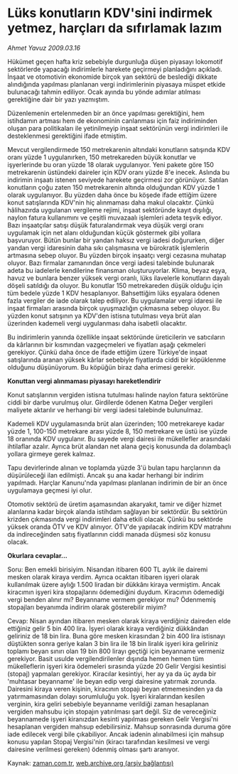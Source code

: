 # Lüks konutların KDV'sini indirmek yetmez, harçları da sıfırlamak lazım

*Ahmet Yavuz 2009.03.16*

<tr><td class="metin" colspan="2" style="padding-top: 20px; padding-left: 5px; padding-right: 10px;">Hükümet geçen hafta kriz sebebiyle durgunluğa düşen piyasayı lokomotif sektörlerde yapacağı indirimlerle harekete geçirmeyi planladığını açıkladı. İnşaat ve otomotivin ekonomide birçok yan sektörü de beslediği dikkate alındığında yapılması planlanan vergi indirimlerinin piyasaya müspet etkide bulunacağı tahmin ediliyor. Ocak ayında bu yönde adımlar atılması gerektiğine dair bir yazı yazmıştım.</td></tr><tr><td class="metin" colspan="2" style="padding-top: 20px; padding-left: 5px; padding-right: 10px;"><p> Düzenlemenin ertelenmeden bir an önce yapılması gerektiğini, hem istihdamın artması hem de ekonominin canlanması için faiz indiriminden oluşan para politikaları ile yetinilmeyip inşaat sektörünün vergi indirimleri ile desteklenmesi gerektiğini ifade etmiştim. 
<p>Mevcut vergilendirmede 150 metrekarenin altındaki konutların satışında KDV oranı yüzde 1 uygulanırken, 150 metrekareden büyük konutlar ve işyerlerinde bu oran yüzde 18 olarak uygulanıyor. Yeni pakete göre 150 metrekarenin üstündeki daireler için KDV oranı yüzde 8'e inecek. Aslında bu indirimin inşaatı istenen seviyede harekete geçirmesi zor görünüyor. Satılan konutların çoğu zaten 150 metrekarenin altında olduğundan KDV yüzde 1 olarak uygulanıyor. Bu yüzden daha önce bu köşede ifade ettiğim üzere konut satışlarında KDV'nin hiç alınmaması daha makul olacaktır. Çünkü hâlihazırda uygulanan vergileme rejimi, inşaat sektöründe kayıt dışılığı, naylon fatura kullanımını ve çeşitli muvazaalı işlemleri adeta teşvik ediyor. Bazı inşaatçılar satışı düşük faturalandırmak veya düşük vergi oranı uygulamak için net alanı olduğundan küçük göstermek gibi yollara başvuruyor. Bütün bunlar bir yandan haksız vergi iadesi doğururken, diğer yandan vergi idaresinin daha sıkı çalışmasına ve bürokratik işlemlerin artmasına sebep oluyor. Bu yüzden birçok inşaatçı vergi cezasına muhatap oluyor. Bazı firmalar zamanından önce vergi iadesi talebinde bulunarak adeta bu iadelerle kendilerine finansman oluşturuyorlar. Klima, beyaz eşya, havuz ve bunlara benzer yüksek vergi oranlı, lüks ilavelerle konutların dayalı döşeli satıldığı da oluyor. Bu konutlar 150 metrekareden düşük olduğu için tüm bedele yüzde 1 KDV hesaplanıyor. Bahsettiğim lüks eşyalara ödenen fazla vergiler de iade olarak talep ediliyor. Bu uygulamalar vergi idaresi ile inşaat firmaları arasında birçok uyuşmazlığın çıkmasına sebep oluyor. Bu yüzden konut satışının ya KDV'den istisna tutulması veya brüt alan üzerinden kademeli vergi uygulanması daha isabetli olacaktır.
<p>Bu indirimlerin yanında özellikle inşaat sektöründe üreticilerin ve satıcıların da kârlarının bir kısmından vazgeçmeleri ve fiyatları aşağı çekmeleri gerekiyor. Çünkü daha önce de ifade ettiğim üzere Türkiye'de inşaat satışlarında aranan yüksek kârlar sebebiyle fiyatlarda ciddi bir köpüklenme olduğunu düşünüyorum. Bu köpüğün biraz daha erimesi gerekir.
<p><b>Konuttan vergi alınmaması piyasayı hareketlendirir</b>
<p>Konut satışlarının vergiden istisna tutulması halinde naylon fatura sektörüne ciddi bir darbe vurulmuş olur. Girdilerde ödenen Katma Değer vergileri maliyete aktarılır ve herhangi bir vergi iadesi talebinde bulunulmaz.
<p>Kademeli KDV uygulamasında brüt alan üzerinden; 100 metrekareye kadar yüzde 1, 100-150 metrekare arası yüzde 8, 150 metrekare ve üstü ise yüzde 18 oranında KDV uygulanır. Bu sayede vergi dairesi ile mükellefler arasındaki ihtilaflar azalır. Ayrıca brüt alandan net alana geçiş konusunda da dolambaçlı yollara girmeye gerek kalmaz.
<p>Tapu devirlerinde alınan ve toplamda yüzde 3'ü bulan tapu harçlarının da düşürüleceği ilan edilmişti. Ancak şu ana kadar herhangi bir indirim yapılmadı. Harçlar Kanunu'nda yapılması planlanan indirimin de bir an önce uygulamaya geçmesi iyi olur.
<p>Otomotiv sektörü de üretim aşamasından akaryakıt, tamir ve diğer hizmet alanlarına kadar birçok alanda istihdam sağlayan bir sektördür. Bu sektörün krizden çıkmasında vergi indirimleri daha etkili olacak. Çünkü bu sektörde yüksek oranda ÖTV ve KDV alınıyor. ÖTV'de yapılacak indirim KDV matrahını da indireceğinden satış fiyatlarının ciddi manada düşmesi söz konusu olacak.
<p><b>Okurlara cevaplar...</b>
<p>Soru: Ben emekli birisiyim. Nisandan itibaren 600 TL aylık ile dairemi mesken olarak kiraya verdim. Ayrıca ocaktan itibaren işyeri olarak kullanılmak üzere aylığı 1.500 liradan bir dükkânı kiraya vermiştim. Ancak kiracımın işyeri kira stopajlarını ödemediğini duydum. Kiracımın ödemediği vergi benden alınır mı? Beyanname vermem gerekiyor mu? Ödenmemiş stopajları beyanımda indirim olarak gösterebilir miyim?
<p>Cevap: Nisan ayından itibaren mesken olarak kiraya verdiğiniz daireden elde ettiğiniz gelir 5 bin 400 lira. İşyeri olarak kiraya verdiğiniz dükkândan geliriniz de 18 bin lira. Buna göre mesken kirasından 2 bin 400 lira istisnayı düştükten sonra geriye kalan 3 bin lira ile 18 bin liralık işyeri kira geliriniz toplamı beyan sınırı olan 19 bin 800 lirayı geçtiği için beyanname vermeniz gerekiyor. Basit usulde vergilendirilenler dışında hemen hemen tüm mükelleflerin işyeri kira ödemeleri sırasında yüzde 20 Gelir Vergisi kesintisi (stopaj) yapmaları gerekiyor. Kiracılar kesintiyi, her ay ya da üç ayda bir 'muhtasar beyanname' ile beyan edip vergi dairesine yatırmak zorunda. Dairesini kiraya veren kişinin, kiracının stopajı beyan etmemesinden ya da yatırmamasından dolayı sorumluluğu yok. İşyeri kiralarından kesilen verginin, kira geliri sebebiyle beyanname verildiği zaman hesaplanan vergiden mahsubu için stopajın yatırılması şart değil. Siz de vereceğiniz beyannamede işyeri kiranızdan kesinti yapılması gereken Gelir Vergisi'ni hesaplanan vergiden mahsup edebilirsiniz. Mahsup sonrasında duruma göre iade edilecek vergi bile çıkabiliyor. Ancak iadenin alınabilmesi için mahsup konusu yapılan Stopaj Vergisi'nin (kiracı tarafından kesilmesi ve vergi dairesine verilmesi gereken) ödenmiş olması şartı aranıyor.<br/></p></p></p></p></p></p></p></p></p></p></p></td></tr>

Kaynak: [zaman.com.tr](http://zaman.com.tr/yazar.do?yazino=825914), [web.archive.org (arşiv bağlantısı)](http://web.archive.org/web/20090403073212/http://www.zaman.com.tr:80/yazar.do?yazino=825914)

